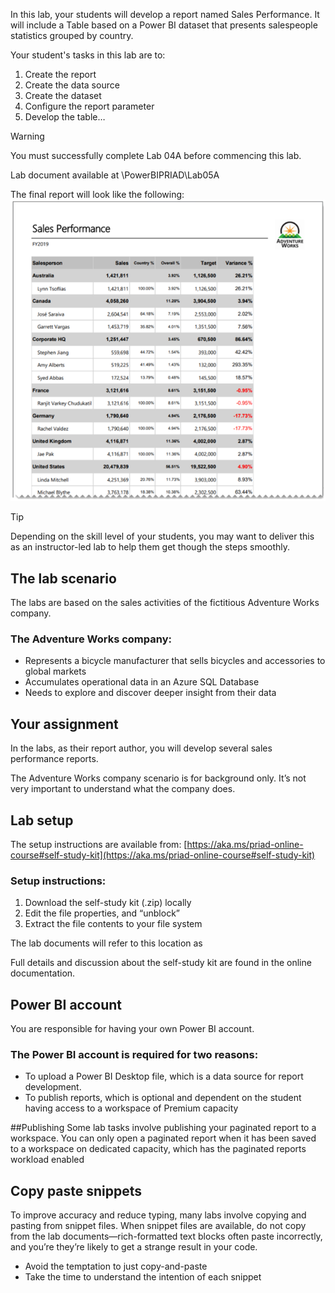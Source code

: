 In this lab, your students will develop a report named Sales Performance. It will include a Table based on a Power BI dataset that presents salespeople statistics grouped by country.

Your student's tasks in this lab are to:
1. Create the report
1. Create the data source
1. Create the dataset
1. Configure the report parameter
1. Develop the table…


> [!WARNING]
> You must successfully complete Lab 04A before commencing this lab.


Lab document available at <CourseFolder>\PowerBIPRIAD\Lab05A


The final report will look like the following:
![alt text for image](../media/lab05a.png)



> [!Tip]
> Depending on the skill level of your students, you may want to deliver this as an instructor-led lab to help them get though the steps smoothly.


## The lab scenario
The labs are based on the sales activities of the fictitious Adventure Works company.

### The Adventure Works company:
- Represents a bicycle manufacturer that sells bicycles and accessories to global markets
- Accumulates operational data in an Azure SQL Database
- Needs to explore and discover deeper insight from their data

## Your assignment
In the labs, as their report author, you will develop several sales performance reports.

The Adventure Works company scenario is for background only. It’s not very important to understand what the company does. 

## Lab setup
The setup instructions are available from: [https://aka.ms/priad-online-course#self-study-kit](https://aka.ms/priad-online-course#self-study-kit)

### Setup instructions:
1. Download the self-study kit (.zip) locally
1. Edit the file properties, and “unblock”
1. Extract the file contents to your file system 


The lab documents will refer to this location as <CourseFolder>

Full details and discussion about the self-study kit are found in the online documentation.

## Power BI account
You are responsible for having your own Power BI account.

### The Power BI account is required for two reasons: 
- To upload a Power BI Desktop file, which is a data source for report development. 
- To publish reports, which is optional and dependent on the student having access to a workspace of Premium capacity

##Publishing
Some lab tasks involve publishing your paginated report to a workspace.
You can only open a paginated report when it has been saved to a workspace on dedicated capacity, which has the paginated reports workload enabled


## Copy paste snippets
To improve accuracy and reduce typing, many labs involve copying and pasting from snippet files. 
When snippet files are available, do not copy from the lab documents—rich-formatted text blocks often paste incorrectly, and you’re they’re likely to get a strange result in your code.

- Avoid the temptation to just copy-and-paste
- Take the time to understand the intention of each snippet

